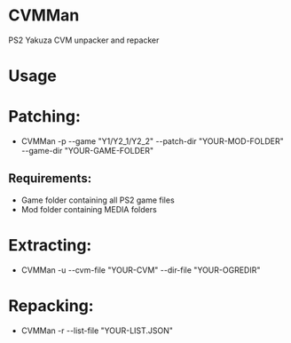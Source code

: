# CVMMan
PS2 Yakuza CVM unpacker and repacker

# Usage
# Patching:
- CVMMan -p --game "Y1/Y2_1/Y2_2" --patch-dir "YOUR-MOD-FOLDER" --game-dir "YOUR-GAME-FOLDER"
## Requirements:
- Game folder containing all PS2 game files
- Mod folder containing MEDIA folders
# Extracting:
- CVMMan -u --cvm-file "YOUR-CVM" --dir-file "YOUR-OGREDIR"
# Repacking:
- CVMMan -r --list-file "YOUR-LIST.JSON"